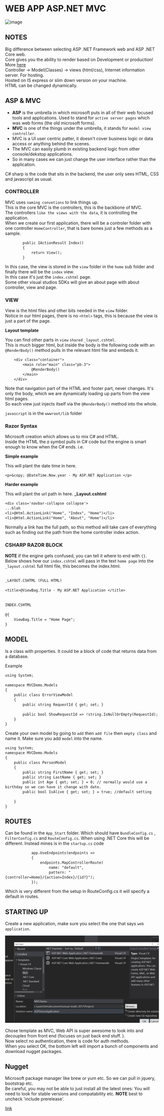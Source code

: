 # WEB APP ASP.NET MVC 


![image](https://miro.medium.com/max/638/1*fdmEnFOCH8oDVo8mlQG2jg.jpeg)

## NOTES 

Big difference between selecting ASP .NET Framework web and ASP .NET Core web.  
Core gives you the ability to render based on Development or production! More [here](https://www.youtube.com/watch?v=79UWvR734wI)   
Controller -> Model(Classes) -> views (html/css), Internet information server. For hosting.  
Hosted on IS express or slim down version on your machine.  
HTML can be changed dynamically.  
  
## ASP & MVC

  
- **ASP** is the umbrella in which microsoft puts in all of their web focused tools and applications. Used to stand for `active server pages` which was web forms (the old microsoft forms). 
- **MVC** is one of the things under the umbrella, it stands for `model view controller`. 
- MVC is a UI user centric patter, it doesn't cover business logic or data access or anything behind the scenes. 
- The MVC can easily plumb in existing backend logic from other console/dekstop applications. 
- So in many cases we can just change the user interface rather than the application. 

C# sharp is the code that sits in the backend, the user only sees HTML, CSS and javascript as usual.   

### CONTROLLER   

MVC uses `naming convetions` to link things up.    
This is the core MVC is the controllers, this is the backbone of MVC.    
The controllers `like the views with the data`, it is controlling the application.   
When we create our first application, there will be a controler folder with one controller `HomeController`, that is bare bones just a few methods as a sample.   
```
        public IActionResult Index()
        {
            return View();
        }

```
In this case, the view is stored in the `view` folder in the `home` sub folder and finally there will be the `index` view.   
In this case it's just the `index.cshtml` page.  
Some other visual studios SDKs will give an about page with about controller, view and page.  

### VIEW 
  
View is the html files and other bits needed in the `view` folder.    
Notice in our html pages, there is no `<html>` tags, this is because the view is just a part of the page. 

**Layout template** 

You can find other parts in `view` `shared` `_layout.cshtml`.    
This is much bigger html, but inside the body is the following code with an `@RenderBody()` method pulls in the relevant html file and embeds it. 
```
    <div class="container">
        <main role="main" class="pb-3">
            @RenderBody()
        </main>
    </div>
```
Note that navigation part of the HTML and footer part, never changes. It's only the body, which we are dynamically loading up parts from the view html pages.    
So each view just injects itself via the `@RenderBody()` method into the whole.   

`javascript` is in the `wwwroot/lib` folder   
  

### Razor Syntax
  
Microsoft creation which allows us to mix C# and HTML.  
Inside the HTML the `@` symbol pulls in C# code but the engine is smart enough to know when the C# ends.  i.e. 

**Simple example**  
  
This will plant the date time in here. 
```
<p>&copy; @DateTime.Now.year - My ASP.NET Application </p>

```

**Harder example**  
  
This will plant the url path in here. 
**_Layout.cshtml**
```
<div class='navbar-collapse collapse'>
...blah
<li>@Html.ActionLink("Home", "Index", "Home")</li>
<li>@Html.ActionLink("Home", "About", "Home")</li>

```
  
Normally a link has the full path, so this method will take care of everything such as finding out the path from the home controller index action.   

### CSHARP RAZOR BLOCK  

**NOTE** if the engine gets confused, you can tell it where to end with `{}`.  
Below shows how our `index.cshtml` will pass in the text `home page` into the `_layout.cshtml` full html file, this becomes the index.html.

```

_LAYOUT.CSHTML (FULL HTML)

<title>@ViewBag.Title - My ASP.NET Application </title> 


INDEX.CSHTML 

@{
	ViewBag.Title = "Home Page";
}

```

## MODEL 

Is a class with properties. It could be a block of code that returns data from a database.

Example 
```
using System;

namespace MVCDemo.Models
{
    public class ErrorViewModel
    {
        public string RequestId { get; set; }

        public bool ShowRequestId => !string.IsNullOrEmpty(RequestId);
    }
}

```

Create your own model by going to `add` then `add file` then `empty class` and name it. Make sure you add `model` into the name.  

```
using System;
namespace MVCDemo.Models
{
    public class PersonModel
    {
        public string FirstName { get; set; }
        public string LastName { get; set; }
        public int Age { get; set; } = 0; // normally would use a birthday so we can have it change with date.
        public bool IsAlive { get; set; } = true; //default setting

    }
}

```

## ROUTES  
  
Can be found in the `App_Start` folder.  Which should have `BundleConfig.cs` , `FilterConfig.cs` and `RouteConfig.cs`. 
When using .NET Core this will be different. 
Instead mines is in the `startup.cs` code 

```
            app.UseEndpoints(endpoints =>
            {
                endpoints.MapControllerRoute(
                    name: "default",
                    pattern: "{controller=Home}/{action=Index}/{id?}");
            });

```
Which is very different from the setup in RouteConfig.cs it will specify a default in routes. 

## STARTING UP   

Create a new application, make sure you select the one that says `web application`.  
  
![webapp](image/webapp.png)
  
   
Chose template as MVC, Web API is super awesome to look into and decouples from front end (focuses on just back end stuff. ).  
Now select no authentication, there is code for auth methods.   
When you select OK, the bottom left will import a bunch of components and download nugget packages.

## Nugget 
  
Microsoft package manager like brew or yum etc. So we can pull in jquery, bootstrap etc.  
Be careful, you may not be able to just install all the latest ones: You will need to look for stable versions and compatability etc. 
**NOTE** best to uncheck 'include prerelease'. 
  

[link](https://www.youtube.com/watch?v=phyV-OQNeRM)

